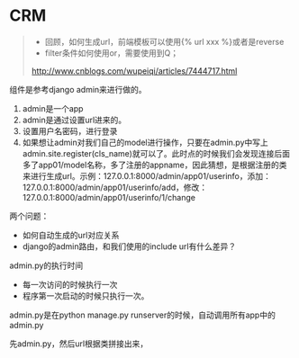 # CRM

> - 回顾，如何生成url，前端模板可以使用{% url xxx %}或者是reverse
> - filter条件如何使用or，需要使用到Q；
>
> http://www.cnblogs.com/wupeiqi/articles/7444717.html

组件是参考django admin来进行做的。

1. admin是一个app
2. admin是通过设置url进来的。
3. 设置用户名密码，进行登录
4. 如果想让admin对我们自己的model进行操作，只要在admin.py中写上admin.site.register(cls_name)就可以了。此时点的时候我们会发现连接后面多了app01/model名称，多了注册的appname，因此猜想，是根据注册的类来进行生成url。示例：127.0.0.1:8000/admin/app01/userinfo，添加：127.0.0.1:8000/admin/app01/userinfo/add，修改：127.0.0.1:8000/admin/app01/userinfo/1/change

两个问题：

- 如何自动生成的url对应关系
- django的admin路由，和我们使用的include url有什么差异？

admin.py的执行时间

- 每一次访问的时候执行一次
- 程序第一次启动的时候只执行一次。

admin.py是在python manage.py runserver的时候，自动调用所有app中的admin.py

先admin.py，然后url根据类拼接出来，